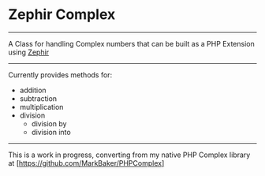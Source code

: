 Zephir Complex
===============

---

A Class for handling Complex numbers that can be built as a PHP Extension using [Zephir](https://github.com/phalcon/zephir) 

---

Currently provides methods for:

 - addition
 - subtraction
 - multiplication
 - division
    - division by
    - division into

---

This is a work in progress, converting from my native PHP Complex library at [https://github.com/MarkBaker/PHPComplex]